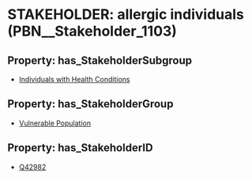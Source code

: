 # STAKEHOLDER: __allergic individuals__ (PBN__Stakeholder_1103)

## Property: has_StakeholderSubgroup

* [Individuals with Health Conditions](PBN__StakeholderSubgroup_76)

## Property: has_StakeholderGroup

* [Vulnerable Population](PBN__StakeholderGroup_6)

## Property: has_StakeholderID

* [Q42982](Q42982)

